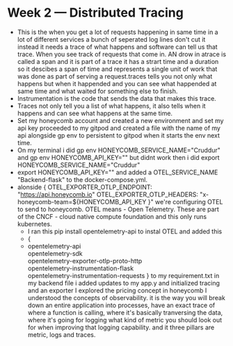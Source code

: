 # Week 2 — Distributed Tracing
- This is the when you get a lot of requests happening in same time in a lot of different services a bunch of seperated log lines don't cut it instead it needs a trace of what happens and software can tell us that trace. When you see track of requests that come in. AN drow in atrace is called a span and it is part of a trace it has a strart time and a duration so it descibes a span of time and represents a single unit of work that was done as part of serving a request.traces tells you not only what happens but when it happended and you can see what happended at same time and what waited for something else to finish.
- Instrumentation is the code that sends the data that makes this trace.
- Traces not only tell you a list of what happens, it also tells when it happens and can see what happens at the same time.
- Set my honeycomb account and created a new environment and set my api key proceeded to my gitpod and created a file with the name of my api alongside gp env to persistent to gitpod when it starts the env next time.
- On my terminal i did gp env HONEYCOMB_SERVICE_NAME="Cruddur" and gp env HONEYCOMB_API_KEY="" but didnt work then i did export HONEYCOMB_SERVICE_NAME="Cruddur" 
- export HONEYCOMB_API_KEY="" and added a OTEL_SERVICE_NAME "Backend-flask" to the docker-compose.yml. 
- alonside {
  OTEL_EXPORTER_OTLP_ENDPOINT: "https://api.honeycomb.io"
  OTEL_EXPORTER_OTLP_HEADERS: "x-honeycomb-team=${HONEYCOMB_API_KEY
  }" 
  we're configuring OTEL to send to honeycomb. OTEL means - Open Telemetry. These are part of the CNCF - cloud native compute foundation and this only runs kubernetes.
  - I ran this pip install opentelemetry-api to instal OTEL and added this 
  - {
  - opentelemetry-api \
    opentelemetry-sdk \
    opentelemetry-exporter-otlp-proto-http \
    opentelemetry-instrumentation-flask \
    opentelemetry-instrumentation-requests
    } to my requirement.txt in my backend file
    i added updates to my app.y and initialized tracing and an exporter
    I explored the pricing concept in honeycomb
    I understood the concepts of observability. it is the way you will break down an entire application into processes, have an exact trace of where a function is calling, where it's basically tranversing the data, where it's going for logging what kind of metric you should look out for when improving that logging capability. and it three pillars are metric, logs and traces.
